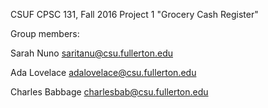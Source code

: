 CSUF CPSC 131, Fall 2016
Project 1
"Grocery Cash Register"

Group members:

Sarah Nuno saritanu@csu.fullerton.edu

Ada Lovelace adalovelace@csu.fullerton.edu

Charles Babbage charlesbab@csu.fullerton.edu
